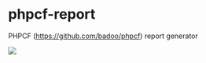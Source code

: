 phpcf-report
============

PHPCF (https://github.com/badoo/phpcf) report generator

![](http://shot.weburg.ru/leo/s9obk.png)
